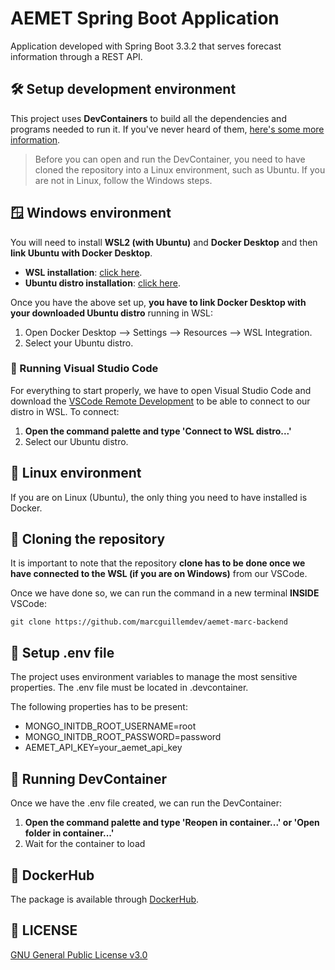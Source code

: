 # AEMET Spring Boot Application
Application developed with Spring Boot 3.3.2 that serves forecast information through a REST API.

## 🛠️ Setup development environment
This project uses **DevContainers** to build all the dependencies and programs needed to run it.
If you've never heard of them, [here's some more information](https://code.visualstudio.com/docs/devcontainers/containers).

> Before you can open and run the DevContainer, you need to have cloned
> the repository into a Linux environment, such as Ubuntu. 
> If you are not in Linux, follow the Windows steps.

## 🪟 Windows environment
You will need to install **WSL2 (with Ubuntu)** and **Docker Desktop** and then **link Ubuntu with Docker Desktop**.

 - **WSL installation**: [click here](https://learn.microsoft.com/en-us/windows/wsl/install).
 - **Ubuntu distro installation**: [click here](https://apps.microsoft.com/detail/9pn20msr04dw?hl=es-es&gl=ES).

Once you have the above set up, **you have to link Docker Desktop with your downloaded Ubuntu distro** running in WSL:
 1. Open Docker Desktop --> Settings --> Resources --> WSL Integration.
 2. Select your Ubuntu distro.

### 📃 Running Visual Studio Code
For everything to start properly, we have to open Visual Studio Code and download the [VSCode Remote Development](https://marketplace.visualstudio.com/items?itemName=ms-vscode-remote.vscode-remote-extensionpack) to be able to connect to our distro in WSL. To connect:

 1. **Open the command palette and type 'Connect to WSL distro...'**
 2. Select our Ubuntu distro.

## 🐧 Linux environment
If you are on Linux (Ubuntu), the only thing you need to have installed is Docker.

##  💾 Cloning the repository
It is important to note that the repository **clone has to be done once we have connected to the WSL (if you are on Windows)** from our VSCode.

Once we have done so, we can run the command in a new terminal **INSIDE** VSCode:

    git clone https://github.com/marcguillemdev/aemet-marc-backend

## 🔧 Setup .env file

The project uses environment variables to manage the most sensitive properties. The .env file must be located in .devcontainer.

The following properties has to be present:
 - MONGO_INITDB_ROOT_USERNAME=root
 - MONGO_INITDB_ROOT_PASSWORD=password
 - AEMET_API_KEY=your_aemet_api_key

## 🎉 Running DevContainer
Once we have the .env file created, we can run the DevContainer:
1. **Open the command palette and type 'Reopen in container...' or 'Open folder in container...'**
 2. Wait for the container to load

## 🐋 DockerHub
The package is available through [DockerHub](https://hub.docker.com/r/marcguillemdev/aemet-marc-backend).

## 💼 LICENSE
 [GNU General Public License v3.0](https://github.com/marcguillemdev/aemet-marc-backend/blob/main/LICENSE)

